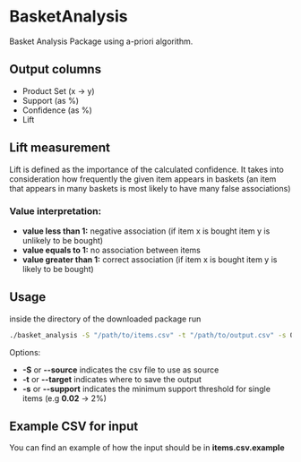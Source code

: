 # BasketAnalysis

Basket Analysis Package using a-priori algorithm.

## Output columns
- Product Set (x -> y)
- Support (as %)
- Confidence (as %)
- Lift

## Lift measurement
Lift is defined as the importance of the calculated confidence. It takes into consideration how frequently the given item appears in baskets (an item that appears in many baskets is most likely to have many false associations)
### Value interpretation:
- **value less than 1:** negative association (if item x is bought item y is unlikely to be bought)
- **value equals to 1:** no association between items
- **value greater than 1:** correct association (if item x is bought item y is likely to be bought)

## Usage
inside the directory of the downloaded package run
```sh
./basket_analysis -S "/path/to/items.csv" -t "/path/to/output.csv" -s 0.015
```

Options:
- **-S** or **--source** indicates the csv file to use as source
- **-t** or **--target** indicates where to save the output
- **-s** or **--support** indicates the minimum support threshold for single items (e.g **0.02** -> 2%)

## Example CSV for input
You can find an example of how the input should be in **items.csv.example**